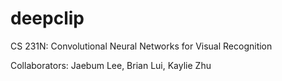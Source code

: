 # deepclip
CS 231N: Convolutional Neural Networks for Visual Recognition

Collaborators: Jaebum Lee, Brian Lui, Kaylie Zhu
